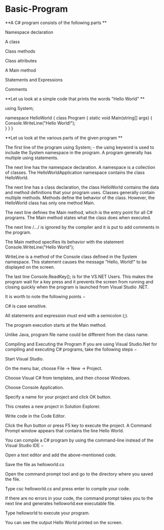 # Basic-Program


**A C# program consists of the following parts **

Namespace declaration

A class

Class methods

Class attributes

A Main method

Statements and Expressions

Comments

**Let us look at a simple code that prints the words "Hello World" **

using System;

namespace HelloWorld
{
  class Program
  {
    static void Main(string[] args)
    {
      Console.WriteLine("Hello World!");    
    }
  }
}


**Let us look at the various parts of the given program **

The first line of the program using System; - the using keyword is used to include the System namespace in the program. A program generally has multiple using statements.

The next line has the namespace declaration. A namespace is a collection of classes. The HelloWorldApplication namespace contains the class HelloWorld.

The next line has a class declaration, the class HelloWorld contains the data and method definitions that your program uses. Classes generally contain multiple methods. Methods define the behavior of the class. However, the HelloWorld class has only one method Main.

The next line defines the Main method, which is the entry point for all C# programs. The Main method states what the class does when executed.

The next line /*...*/ is ignored by the compiler and it is put to add comments in the program.

The Main method specifies its behavior with the statement Console.WriteLine("Hello World");

WriteLine is a method of the Console class defined in the System namespace. This statement causes the message "Hello, World!" to be displayed on the screen.

The last line Console.ReadKey(); is for the VS.NET Users. This makes the program wait for a key press and it prevents the screen from running and closing quickly when the program is launched from Visual Studio .NET.

It is worth to note the following points −

C# is case sensitive.

All statements and expression must end with a semicolon (;).

The program execution starts at the Main method.

Unlike Java, program file name could be different from the class name.

Compiling and Executing the Program
If you are using Visual Studio.Net for compiling and executing C# programs, take the following steps −

Start Visual Studio.

On the menu bar, choose File -> New -> Project.

Choose Visual C# from templates, and then choose Windows.

Choose Console Application.

Specify a name for your project and click OK button.

This creates a new project in Solution Explorer.

Write code in the Code Editor.

Click the Run button or press F5 key to execute the project. A Command Prompt window appears that contains the line Hello World.

You can compile a C# program by using the command-line instead of the Visual Studio IDE −

Open a text editor and add the above-mentioned code.

Save the file as helloworld.cs

Open the command prompt tool and go to the directory where you saved the file.

Type csc helloworld.cs and press enter to compile your code.

If there are no errors in your code, the command prompt takes you to the next line and generates helloworld.exe executable file.

Type helloworld to execute your program.

You can see the output Hello World printed on the screen.
